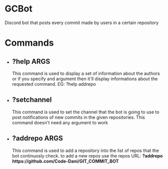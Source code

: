# GCBot
Discord bot that posts every commit made by users in a certain repository

<h1>Commands</h1>
<ul>
  <li><h2>?help ARGS</h2>
    <p>
      This command is used to display a set of information about the authors or if you specify and argument then it'll display informations about the requested command.
      EG: ?help addrepo
    </p>
  </li> 
  
  <li><h2>?setchannel</h2>
    <p>
      This command is used to set the channel that the bot is going to use to post notifications of new commits in the given repositories. This command doesn't need any argument         to work
    </p>
  </li> 
  
  <li><h2>?addrepo ARGS</h2>
    <p>
      This command is used to add a repository into the list of repos that the bot continuosly check.
      to add a new repos use the repos URL:
      <b>?addrepo https://github.com/Code-Dani/GIT_COMMIT_BOT</b>
    </p>
  </li> 
</ul>
